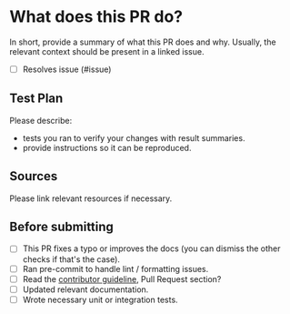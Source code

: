 # What does this PR do?

In short, provide a summary of what this PR does and why. Usually, the relevant context should be present in a linked issue.

- [ ] Resolves issue (#issue)


## Test Plan

Please describe:
 - tests you ran to verify your changes with result summaries.
 - provide instructions so it can be reproduced.


## Sources

Please link relevant resources if necessary.


## Before submitting

- [ ] This PR fixes a typo or improves the docs (you can dismiss the other checks if that's the case).
- [ ] Ran pre-commit to handle lint / formatting issues.
- [ ] Read the [contributor guideline](https://github.com/meta-llama/llama-stack/blob/main/CONTRIBUTING.md),
      Pull Request section?
- [ ] Updated relevant documentation.
- [ ] Wrote necessary unit or integration tests.
